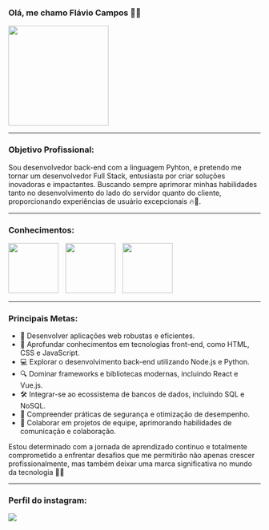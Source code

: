 ### **Olá, me chamo Flávio Campos** 👋🏽
<img src="https://github.com/FlavioCamposs/FlavioCamposs/assets/155656601/2f63d3b8-4e8e-4801-a16c-ec94da545868" widht="200" height="200"/>

---

### **Objetivo Profissional:**
Sou desenvolvedor back-end com a linguagem Pyhton, e pretendo me tornar um desenvolvedor Full Stack, entusiasta por criar soluções inovadoras e impactantes. Buscando sempre aprimorar minhas habilidades tanto no desenvolvimento do lado do servidor quanto do cliente, proporcionando experiências de usuário excepcionais 🔥🚀.

---

### **Conhecimentos:**

<img src="https://cdn.jsdelivr.net/gh/devicons/devicon/icons/python/python-original-wordmark.svg" widht="100" height="100" style="margin-right: 10px;"/> <img src="https://cdn.jsdelivr.net/gh/devicons/devicon/icons/django/django-plain-wordmark.svg" widht="100" height="100" style="margin-right: 10px;"/> <img src="https://cdn.jsdelivr.net/gh/devicons/devicon@latest/icons/mysql/mysql-original-wordmark.svg" widht="100" height="100"/>

---

### **Principais Metas:**
- 🚀 Desenvolver aplicações web robustas e eficientes.
- 🎨 Aprofundar conhecimentos em tecnologias front-end, como HTML, CSS e JavaScript.
- 💻 Explorar o desenvolvimento back-end utilizando Node.js e Python.
- 🔍 Dominar frameworks e bibliotecas modernas, incluindo React e Vue.js.
- 🛠️ Integrar-se ao ecossistema de bancos de dados, incluindo SQL e NoSQL.
- 🔐 Compreender práticas de segurança e otimização de desempenho.
- 🤝 Colaborar em projetos de equipe, aprimorando habilidades de comunicação e colaboração.

Estou determinado com a jornada de aprendizado contínuo e totalmente comprometido a enfrentar desafios que me permitirão não apenas crescer profissionalmente, mas também deixar uma marca significativa no mundo da tecnologia 🚀💪

---

### **Perfil do instagram:**
<div>
<a href="https://instagram.com/flaviodev.py" target="_blank"><img loading="lazy" src="https://img.shields.io/badge/-flaviodev.py-%23E4405F?style=for-the-badge&logo=instagram&logoColor=white" target="_blank"></a>
</div>
